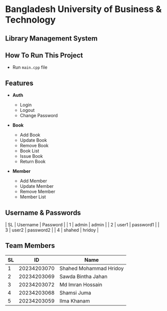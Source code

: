 # Bangladesh University of Business & Technology
## Library Management System

## How To Run This Project
- Run `main.cpp` file

## Features
- **Auth**
  - Login
  - Logout
  - Change Password

- **Book**
  - Add Book
  - Update Book
  - Remove Book
  - Book List
  - Issue Book
  - Return Book

- **Member**
  - Add Member
  - Update Member
  - Remove Member
  - Member List


## Username & Passwords
| SL | Username | Password  |
| 1  | admin    | admin     |
| 2  | user1    | password1 |
| 3  | user2    | password2 |
| 4  | shahed   | hridoy    |

## Team Members
| SL | ID          | Name                   |
|----|-------------|------------------------|
| 1  | 20234203070 | Shahed Mohammad Hridoy |
| 2  | 20234203069 | Sawda Bintha Jahan     |
| 3  | 20234203072 | Md Imran Hossain       |
| 4  | 20234203068 | Shamsi Juma            |
| 5  | 20234203059 | Ilma Khanam            |
